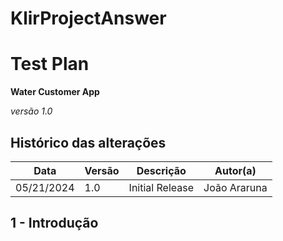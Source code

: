 # KlirProjectAnswer

# Test Plan

**Water Customer App**

*versão 1.0*

## Histórico das alterações

   Data    | Versão |    Descrição    | Autor(a)
-----------|--------|-----------------|-----------------
05/21/2024 |  1.0   | Initial Release | João Araruna


## 1 - Introdução
